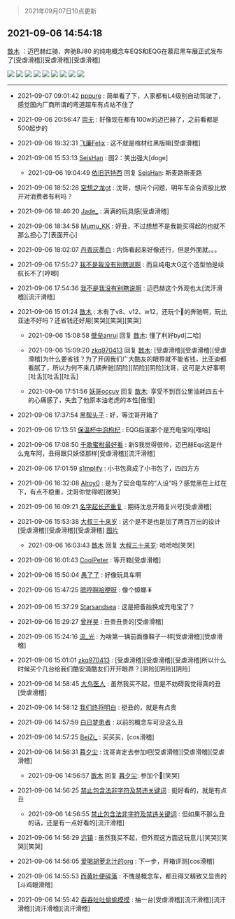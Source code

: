 > 2021年09月07日10点更新
<link rel="stylesheet" href="https://cdn.jsdelivr.net/gh/taotie6/sampleJSON@main/css/photo_show.css">
<meta name="referrer" content="no-referrer" />


 ## 2021-09-06 14:54:18 

 [㪚木](https://www.coolapk.com/feed/29802889?shareKey=ZDQ2Y2I5ODllYjRkNjEzNWJjYzY~) ：迈巴赫红骑、奔驰BJ80 的纯电概念车EQS和EQG在慕尼黑车展正式发布了[受虐滑稽][受虐滑稽][受虐滑稽] 

<div class="album">
<img class="img-item" src="http://image.coolapk.com/feed/2021/0906/14/1081091_09380ff6_0854_4794@1080x617.jpeg" />
<img class="img-item" src="http://image.coolapk.com/feed/2021/0906/14/1081091_cedbddd5_0854_4796@1080x548.jpeg" />
<img class="img-item" src="http://image.coolapk.com/feed/2021/0906/14/1081091_7e529381_0854_4798@1080x649.jpeg" />
<img class="img-item" src="http://image.coolapk.com/feed/2021/0906/14/1081091_e5e409c1_0854_48@1080x648.jpeg" />
<img class="img-item" src="http://image.coolapk.com/feed/2021/0906/14/1081091_ebfcc847_0854_4802@1080x548.jpeg" />
<img class="img-item" src="http://image.coolapk.com/feed/2021/0906/14/1081091_f45838da_0854_4803@980x608.jpeg" />
<img class="img-item" src="http://image.coolapk.com/feed/2021/0906/14/1081091_1a07cf83_0854_4805@1080x979.jpeg" />
<img class="img-item" src="http://image.coolapk.com/feed/2021/0906/14/1081091_4890600a_0854_4809@1080x891.jpeg" />
<img class="img-item" src="http://image.coolapk.com/feed/2021/0906/14/1081091_9ae974d8_0854_4807@1080x981.jpeg" />
</div>

 ------- 

- 2021-09-07 09:01:42 [pppure](uid=3029915) : 简单看了下，人家都有L4级别自动驾驶了，感觉国内厂商所谓的弯道超车有点站不住了 

- 2021-09-06 20:56:47 [崇无](uid=1210616) : 好像现在都有100w的迈巴赫了，之前看都是500起步的 

- 2021-09-06 19:32:31 [飞廉Felix](uid=900024) : 这不就是棺材红黑版嘛[受虐滑稽] 

- 2021-09-06 15:53:13 [SeisHan](uid=1426659) : 图2：笑出强大[doge] 

    - 2021-09-06 19:04:49 [依旧范特西](uid=830720) 回复 [SeisHan](uid=1426659): 斯麦路斯麦路 

- 2021-09-06 18:52:28 [空想之龙gt](uid=9422993) : 沈哥，想问个问题，明年车企合资股比放开对消费者有利吗？ 

- 2021-09-06 18:46:20 [Jade_](uid=3109651) : 满满的玩具感[受虐滑稽] 

- 2021-09-06 18:34:58 [Mumu_KK](uid=1355663) : 好丑，不过想想不是我能买得起的也就不那么担心了[表面开心] 

- 2021-09-06 18:02:07 [丹青灰墨白](uid=2140945) : 内饰看起来好像还行，但是外面就。。。 

- 2021-09-06 17:55:27 [我不是我没有别瞎说啊](uid=2231912) : 而且纯电大G这个造型怕是续航长不了[哼唧] 

- 2021-09-06 17:54:36 [我不是我没有别瞎说啊](uid=2231912) : 迈巴赫这个外观也太[流汗滑稽][流汗滑稽] 

- 2021-09-06 15:01:24 [㪚木](uid=1081091) : 木有了v8、v12、w12，还玩个🐔的奔驰啊，玩比亚迪不好吗？还省钱还好用[笑哭][笑哭][笑哭] 

    - 2021-09-06 15:08:58 [壁垒anrui](uid=3371552) 回复 [㪚木](uid=1081091): 懂了利好byd[二哈] 

    - 2021-09-06 15:09:20 [zkq970413](uid=1309703) 回复 [㪚木](uid=1081091): [受虐滑稽][受虐滑稽][受虐滑稽]为什么要省钱？为了开阔我们广大酷友的眼界就不能省钱，比亚迪都看腻了，所以为何不来几辆奔驰[阴险][阴险][阴险]沈哥，这可是大好事啊[吐舌][吐舌][吐舌] 

    - 2021-09-06 17:51:56 [妖哥occuy](uid=1388591) 回复 [㪚木](uid=1081091): 享受不到百公里油耗四五十的心痛感了，失去了他原本油老虎的本性[傲慢] 

- 2021-09-06 17:37:54 [黑帮头子](uid=2838832) : 好，等沈哥开箱了 

- 2021-09-06 17:13:51 [保温杯中泡枸杞](uid=3327022) : EQG后面那个是充电宝吗[嘿哈] 

- 2021-09-06 17:08:50 [千歌蜜柑最好看](uid=1256624) : 新S我觉得很帅，迈巴赫Eqs这是什么鬼车阿，丑得跟只妖怪那样[受虐滑稽][流汗滑稽] 

- 2021-09-06 17:01:59 [s1mplify](uid=1732022) : 小书包真成了小书包了，四四方方 

- 2021-09-06 16:32:08 [Alroy0](uid=1920804) : 是为了契合电车的“人设”吗？感觉黑在上红在下，有点不稳重，沈哥你觉得呢[微笑] 

- 2021-09-06 16:09:21 [名字起长还重复](uid=485854) : 期待沈总开箱复兴号[受虐滑稽] 

- 2021-09-06 15:53:38 [大叔三十来岁](uid=5360167) : 这个是不是也是加了两百万出的设计[受虐滑稽][受虐滑稽][受虐滑稽] [图片](http://image.coolapk.com/feed/2021/0906/15/5360167_c2d722af_4802_1459@1080x981.jpeg)

    - 2021-09-06 16:03:43 [㪚木](uid=1081091) 回复 [大叔三十来岁](uid=5360167): 哈哈哈[笑哭] 

- 2021-09-06 16:01:43 [CoolPeter](uid=1437066) : 等开箱[受虐滑稽] 

- 2021-09-06 15:50:04 [愚了了](uid=734193) : 好像玩具车啊 

- 2021-09-06 15:47:25 [嗯哼啊哈咿呀](uid=1936025) : 像个蟑螂🪳 

- 2021-09-06 15:37:29 [Starsandsea](uid=1301671) : 这是把备胎换成充电宝了？ 

- 2021-09-06 15:29:27 [曾祥昊](uid=6695078) : 丑贵丑贵的[受虐滑稽] 

- 2021-09-06 15:24:16 [流_光](uid=1451285) : 为啥第一辆前面像鞋子一样[受虐滑稽][受虐滑稽] 

- 2021-09-06 15:01:01 [zkq970413](uid=1309703) : [受虐滑稽][受虐滑稽][受虐滑稽]所以什么时候买个几台给我们酷安滴酷友们开开眼界？[阴险][阴险][阴险] 

- 2021-09-06 14:58:45 [大鸟医人](uid=1511304) : 虽然我买不起，但是不妨碍我觉得真的丑[受虐滑稽] 

- 2021-09-06 14:58:12 [我们终将明白](uid=3083973) : 挺丑的，就是有点贵 

- 2021-09-06 14:57:59 [白日梦患者](uid=533502) : 以前的概念车可没这么丑 

- 2021-09-06 14:57:25 [BeiZi_](uid=2094091) : 买买买，[cos滑稽] 

- 2021-09-06 14:56:31 [暮夕尘](uid=1629367) : 沈哥肯定去参加吧[受虐滑稽][受虐滑稽][受虐滑稽] 

    - 2021-09-06 14:56:57 [㪚木](uid=1081091) 回复 [暮夕尘](uid=1629367): 参加个🐔[笑哭] 

- 2021-09-06 14:56:25 [禁止包含法非字符及禁违关键词](uid=568901) : 挺好看的，就是有点丑 

    - 2021-09-06 14:56:55 [禁止包含法非字符及禁违关键词](uid=568901) : 但如果不那么丑的话，还是有一点好看的[流汗滑稽] 

- 2021-09-06 14:56:29 [远镇](uid=1471248) : 虽然我买不起，但外观这方面这玩意儿[笑哭][笑哭][笑哭] 

- 2021-09-06 14:56:05 [爱喝胡萝北汁的org](uid=1377468) : 下一步，开箱评测[cos滑稽] 

- 2021-09-06 14:55:53 [而黄叶便碎落](uid=2845514) : 不愧是概念车，都丑得又精致又显贵的[斗鸡眼滑稽] 

- 2021-09-06 14:55:42 [吞吞吐吐偷偷摸摸](uid=4177414) : 抽一台[受虐滑稽][流汗滑稽][流汗滑稽][流汗滑稽][流汗滑稽] 

